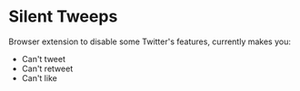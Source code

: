 # Silent Tweeps

Browser extension to disable some Twitter's features, currently makes you:

- Can't tweet
- Can't retweet
- Can't like
